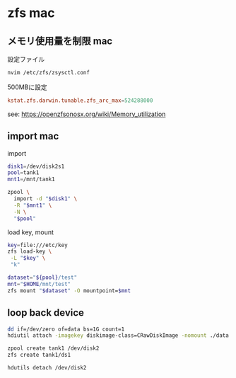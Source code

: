 # zfs mac

## メモリ使用量を制限 mac

設定ファイル
```bash
nvim /etc/zfs/zsysctl.conf
```

500MBに設定
```conf
kstat.zfs.darwin.tunable.zfs_arc_max=524288000
```

see: <https://openzfsonosx.org/wiki/Memory_utilization>

## import mac

import

```bash
disk1=/dev/disk2s1
pool=tank1
mnt1=/mnt/tank1

zpool \
  import -d "$disk1" \
  -R "$mnt1" \
  -N \
  "$pool"
```

load key, mount
```bash
key=file:///etc/key
zfs load-key \
 -L "$key" \
 "k"

dataset="${pool}/test"
mnt="$HOME/mnt/test"
zfs mount "$dataset" -O mountpoint=$mnt
```

## loop back device

```bash
dd if=/dev/zero of=data bs=1G count=1
hdiutil attach -imagekey diskimage-class=CRawDiskImage -nomount ./data

zpool create tank1 /dev/disk2
zfs create tank1/ds1

hdutils detach /dev/disk2
```


<!--
```bash
```

-->